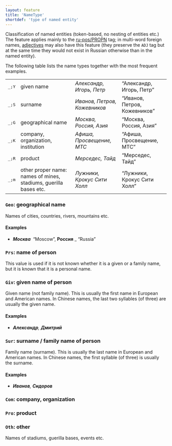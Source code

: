 ```yaml
---
layout: feature
title: 'NameType'
shortdef: 'type of named entity'
---
```


Classification of named entities (token-based, no nesting of entities etc.)
The feature applies mainly to the [ru-pos/PROPN]() tag;
in multi-word foreign names, [adjectives](ru-pos/ADJ) may also have this feature
(they preserve the `ADJ` tag but at the same time they would not exist in Russian
otherwise than in the named entity).

The following table lists the name types together with the most frequent examples.

<table>
<tr><td><tt>_;Y</tt></td><td>given name</td><td><em>Александр, Игорь, Петр</em></td><td>“Александр, Игорь, Петр”</td></tr>
<tr><td><tt>_;S</tt></td><td>surname</td><td><em>Иванов, Петров, Кожевников</em></td><td>“Иванов, Петров, Кожевников”</td></tr>
<tr><td><tt>_;G</tt></td><td>geographical name</td><td><em>Москва, Россия, Азия</em></td><td>“Москва, Россия, Азия”</td></tr>
<tr><td><tt>_;K</tt></td><td>company, organization, institution</td><td><em>Афиша, Просвещение, МТС</em></td><td>“Афиша, Просвещение, МТС”</td></tr>
<tr><td><tt>_;R</tt></td><td>product</td><td><em>Мерседес, Тайд</em></td><td>“Мерседес, Тайд”</td></tr>
<tr><td><tt>_;m</tt></td><td>other proper name: names of mines, stadiums, guerilla bases etc.</td><td><em>Лужники, Крокус Сити Холл</em></td><td>“Лужники, Крокус Сити Холл”</td></tr>
</table>

### `Geo`: geographical name

Names of cities, countries, rivers, mountains etc.

#### Examples

* _<b>Москва</b>&nbsp;_ “Moscow”, <b>Россия</b>&nbsp;_ “Russia”

### `Prs`: name of person

This value is used if it is not known whether it is a given or a family name, but it is known that it is a personal name.

### `Giv`: given name of person

Given name (not family name). This is usually the first name in European and American names. In Chinese names, the last two syllables (of three) are usually the given name.

#### Examples

* _<b>Александр</b>, <b>Дмитрий</b>_

### `Sur`: surname / family name of person

Family name (surname). This is usually the last name in European and American names. In Chinese names, the first syllable (of three) is usually the surname.

#### Examples

* _<b>Иванов</b>, <b>Сидоров</b>_

### `Com`: company, organization

### `Pro`: product

### `Oth`: other

Names of stadiums, guerilla bases, events etc.
